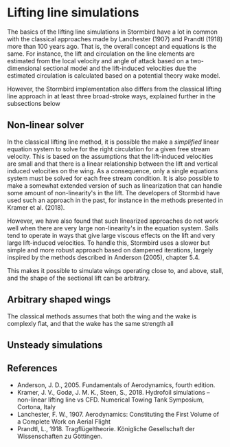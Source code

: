 # Lifting line simulations
The basics of the lifting line simulations in Stormbird have a lot in common with the classical approaches made by Lanchester (1907) and Prandtl (1918) more than 100 years ago. That is, the overall concept and equations is the same. For instance, the lift and circulation on the line elements are estimated from the local velocity and angle of attack based on a two-dimensional sectional model and the lift-induced velocities due the estimated circulation is calculated based on a potential theory wake model. 

However, the Stormbird implementation also differs from the classical lifting line approach in at least three broad-stroke ways, explained further in the subsections below

## Non-linear solver
In the classical lifting line method, it is possible the make a *simplified* linear equation system to solve for the right circulation for a given free stream velocity. This is based on the assumptions that the lift-induced velocities are small and that there is a linear relationship between the lift and vertical induced velocities on the wing. As a consequence, only a single equations system must be solved for each free stream condition. It is also possible to make a somewhat extended version of such as linearization that can handle some amount of non-linearity's in the lift. The developers of Stormbid have used such an approach in the past, for instance in the methods presented in Kramer et al. (2018). 

However, we have also found that such linearized approaches do not work well when there are very large non-linearity's in the equation system. Sails tend to operate in ways that give large viscous effects on the lift and very large lift-induced velocities. To handle this, Stormbird uses a slower but simple and more robust approach based on dampened iterations, largely inspired by the methods described in Anderson (2005), chapter 5.4.

This makes it possible to simulate wings operating close to, and above, stall, and the shape of the sectional lift can be arbitrary.

## Arbitrary shaped wings
The classical methods assumes that both the wing and the wake is complexly flat, and that the wake has the same strength all

## Unsteady simulations

## References
- Anderson, J. D., 2005. Fundamentals of Aerodynamics, fourth edition. 
- Kramer, J. V., Godø, J. M. K., Steen, S., 2018. Hydrofoil simulations – non-linear lifting line vs CFD. Numerical Towing Tank Symposium, Cortona, Italy
- Lanchester, F. W., 1907. Aerodynamics: Constituting the First Volume of a Complete Work on Aerial Flight
- Prandtl, L., 1918. Tragflügeltheorie. Königliche Gesellschaft der Wissenschaften zu Göttingen.